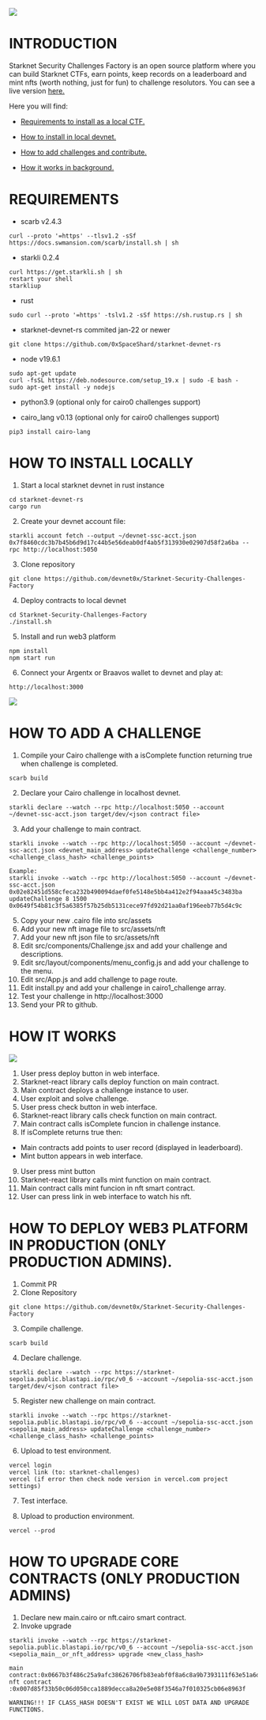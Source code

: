 ![](./src/assets/logo.png)
# INTRODUCTION
Starknet Security Challenges Factory is an open source platform where you can build Starknet CTFs, earn points, keep records on a leaderboard and mint nfts (worth nothing, just for fun) to challenge resolutors. You can see a live version [here.](https://starknet-security-challenges.app/) 

Here you will find:

* [Requirements to install as a local CTF.](#requirements)

* [How to install in local devnet.](#how-to-install)

* [How to add challenges and contribute.](#how-to-add-a-challenge)

* [How it works in background.](#how-it-works)

# REQUIREMENTS
- scarb v2.4.3
```
curl --proto '=https' --tlsv1.2 -sSf https://docs.swmansion.com/scarb/install.sh | sh
```
- starkli 0.2.4
```
curl https://get.starkli.sh | sh
restart your shell
starkliup
```
- rust 
```
sudo curl --proto '=https' -tslv1.2 -sSf https://sh.rustup.rs | sh
```
- starknet-devnet-rs commited jan-22 or newer
```
git clone https://github.com/0xSpaceShard/starknet-devnet-rs
```
- node v19.6.1
```
sudo apt-get update
curl -fsSL https://deb.nodesource.com/setup_19.x | sudo -E bash -
sudo apt-get install -y nodejs
```
- python3.9 (optional only for cairo0 challenges support)

- cairo_lang v0.13 (optional only for cairo0 challenges support)
```
pip3 install cairo-lang
```
# HOW TO INSTALL LOCALLY
1) Start a local starknet devnet in rust instance
```
cd starknet-devnet-rs
cargo run
```
2) Create your devnet account file:
```
starkli account fetch --output ~/devnet-ssc-acct.json 0x7f8460cdc3b7b45b6d9d17c44b5e56deab0df4ab5f313930e02907d58f2a6ba --rpc http://localhost:5050
```
3) Clone repository
```
git clone https://github.com/devnet0x/Starknet-Security-Challenges-Factory
```
4) Deploy contracts to local devnet
```
cd Starknet-Security-Challenges-Factory
./install.sh
```
5) Install and run web3 platform
```
npm install
npm start run
```
6) Connect your Argentx or Braavos wallet to devnet and play at:
```
http://localhost:3000
```
![](./src/assets/screenshot.png)

# HOW TO ADD A CHALLENGE
1) Compile your Cairo challenge with a isComplete function returning true when challenge is completed.
```
scarb build
```

2) Declare your Cairo challenge in localhost devnet.
```
starkli declare --watch --rpc http://localhost:5050 --account ~/devnet-ssc-acct.json target/dev/<json contract file>
```
3) Add your challenge to main contract.
```
starkli invoke --watch --rpc http://localhost:5050 --account ~/devnet-ssc-acct.json <devnet_main_address> updateChallenge <challenge_number> <challenge_class_hash> <challenge_points>

Example:
starkli invoke --watch --rpc http://localhost:5050 --account ~/devnet-ssc-acct.json 0x02e82451d558cfeca232b490094daef0fe5148e5bb4a412e2f94aaa45c3483ba updateChallenge 8 1500 0x0649f54b81c3f5a6385f57b25db5131cece97fd92d21aa0af196eeb77b5d4c9c
```
5) Copy your new .cairo file into src/assets
6) Add your new nft image file to src/assets/nft
7) Add your new nft json file to src/assets/nft
8) Edit src/components/Challenge.jsx and add your challenge and descriptions.
9) Edit src/layout/components/menu_config.js and add your challenge to the menu.
10) Edit src/App.js and add challenge to page route.
11) Edit install.py and add your challenge in cairo1_challenge array.
12) Test your challenge in http://localhost:3000
13) Send your PR to github.

# HOW IT WORKS
![](./src/assets/design.png)

1) User press deploy button in web interface.
2) Starknet-react library calls deploy function on main contract.
3) Main contract deploys a challenge instance to user.
4) User exploit and solve challenge.
5) User press check button in web interface.
6) Starknet-react library calls check function on main contract.
7) Main contract calls isComplete funcion in challenge instance.
8) If isComplete returns true then:
* Main contracts add points to user record (displayed in leaderboard).
* Mint button appears in web interface.
9) User press mint button
10) Starknet-react library calls mint function on main contract.
11) Main contract calls mint funcion in nft smart contract.
12) User can press link in web interface to watch his nft.

# HOW TO DEPLOY WEB3 PLATFORM IN PRODUCTION (ONLY PRODUCTION ADMINS).
1) Commit PR
2) Clone Repository
```
git clone https://github.com/devnet0x/Starknet-Security-Challenges-Factory
```
3) Compile challenge.
```
scarb build
```
4) Declare challenge.
```
starkli declare --watch --rpc https://starknet-sepolia.public.blastapi.io/rpc/v0_6 --account ~/sepolia-ssc-acct.json target/dev/<json contract file>
```
5) Register new challenge on main contract.
```
starkli invoke --watch --rpc https://starknet-sepolia.public.blastapi.io/rpc/v0_6 --account ~/sepolia-ssc-acct.json <sepolia_main_address> updateChallenge <challenge_number> <challenge_class_hash> <challenge_points>
```
6) Upload to test environment.
```
vercel login
vercel link (to: starknet-challenges)
vercel (if error then check node version in vercel.com project settings)
```
7) Test interface.

8) Upload to production environment.
```
vercel --prod
```

# HOW TO UPGRADE CORE CONTRACTS (ONLY PRODUCTION ADMINS)

1) Declare new main.cairo or nft.cairo smart contract.
2) Invoke upgrade
```
starkli invoke --watch --rpc https://starknet-sepolia.public.blastapi.io/rpc/v0_6 --account ~/sepolia-ssc-acct.json <sepolia_main__or_nft_address> upgrade <new_class_hash>

main contract:0x0667b3f486c25a9afc38626706fb83eabf0f8a6c8a9b7393111f63e51a6dd5dd
nft contract :0x007d85f33b50c06d050cca1889decca8a20e5e08f3546a7f010325cb06e8963f

WARNING!!! IF CLASS_HASH DOESN'T EXIST WE WILL LOST DATA AND UPGRADE FUNCTIONS.
```
